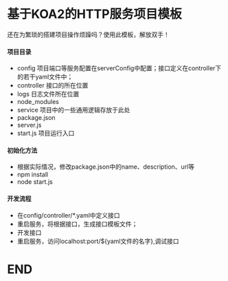 # 基于KOA2的HTTP服务项目模板

还在为繁琐的搭建项目操作烦躁吗？使用此模板，解放双手！


#### 项目目录

* config 项目端口等服务配置在serverConfig中配置；接口定义在controller下的若干yaml文件中；
* controller 接口的所在位置
* logs 日志文件所在位置
* node_modules 
* service 项目中的一些通用逻辑存放于此处
* package.json
* server.js
* start.js 项目运行入口

#### 初始化方法

* 根据实际情况，修改package.json中的name、description、url等
* npm install
* node start.js

#### 开发流程

* 在config/controller/*.yaml中定义接口
* 重启服务，将根据接口，生成接口模板文件；
* 开发接口
* 重启服务，访问localhost:port/${yaml文件的名字},调试接口

# END
